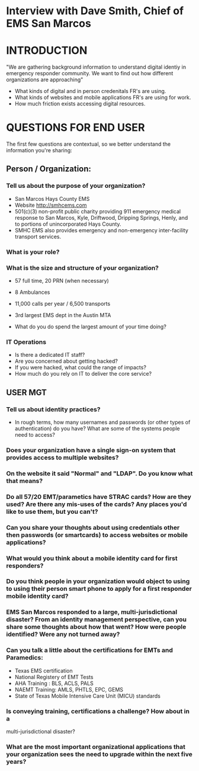# Interview with Dave Smith, Chief of EMS San Marcos

# INTRODUCTION

"We are gathering background information to understand digital identiy in
emergency responder community. We want to find out how different organizations
are approaching"

- What kinds of digital and in person credenitals FR's are using.
- What kinds of websites and mobile applications FR's are using for work.
- How much friction exists accessing digital resources.

#   QUESTIONS FOR END USER

The first few questions are contextual, so we better understand the
information you're sharing:

## Person / Organization:

### Tell us about the purpose of your organization?

   - San Marcos Hays County EMS
   - Website http://smhcems.com
   - 501(c)(3) non-profit public charity providing 911 emergency medical response
   to San Marcos, Kyle, Driftwood, Dripping Springs, Henly, and to portions of
   unincorporated Hays County.
   - SMHC EMS also provides emergency and non-emergency inter-facility transport
   services.

### What is your role?

### What is the size and structure of your organization?
 - 57 full time, 20 PRN (when necessary)
 - 8 Ambulances
 - 11,000 calls per year / 6,500 transports
 - 3rd largest EMS dept in the Austin MTA

 - What do you do spend the largest amount of your time doing?

### IT Operations
   - Is there a dedicated IT staff?
   - Are you concerned about getting hacked?
   - If you were hacked, what could the range of impacts?
  - How much do you rely on IT to deliver the core service?

## USER MGT

### Tell us about identity practices?
  - In rough terms, how many usernames and passwords (or other types
   of authentication) do you have? What are some of the systems people need
   to access?

### Does your organization have a single sign-on system that provides access to multiple websites?

### On the website it said "Normal" and "LDAP". Do you know what that means?

### Do all 57/20 EMT/parametics have STRAC cards? How are they used? Are there any mis-uses of the cards? Any places you'd like to use them, but you can't?

### Can you share your thoughts about using credentials other then passwords (or smartcards) to access websites or mobile applications?

### What would you think about a mobile identity card for first responders?

### Do you think people in your organization would object to using to using their person smart phone to apply for a first responder mobile identity card?

### EMS San Marcos responded to a large, multi-jurisdictional disaster? From an identity management perspective, can you share some thoughts about how that went? How were people identified? Were any not turned away?

### Can you talk a little about the certifications for EMTs and Paramedics:
 - Texas EMS certification
 - National Registery of EMT Tests
 - AHA Training : BLS, ACLS, PALS
 - NAEMT Training: AMLS, PHTLS, EPC, GEMS
 - State of Texas Mobile Intensive Care Unit (MICU) standards

 ### Is conveying training, certifications a challenge? How about in a
 multi-jurisdictional disaster?

### What are the most important organizational applications that your organization sees the need to upgrade within the next five years?
